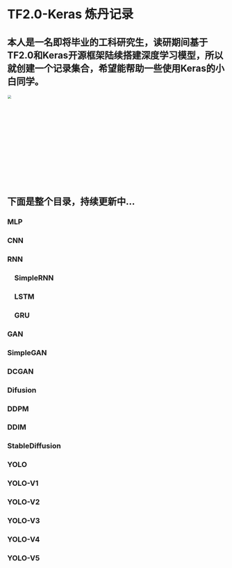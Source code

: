 # TF2.0-Keras 炼丹记录
本人是一名即将毕业的工科研究生，读研期间基于TF2.0和Keras开源框架陆续搭建深度学习模型，所以就创建一个记录集合，希望能帮助一些使用Keras的小白同学。
-----------------------------------
<img src="D:\Pictures\Camera Roll\saber头像\saber.jpg" width="400" height="400" alt="" title="" style="zoom:50%;"/>

下面是整个目录，持续更新中...
-----------------------------------

### MLP<br />
### CNN<br />
### RNN<br />
### &emsp;SimpleRNN<br />
### &emsp;LSTM<br />
### &emsp;GRU<br />
### GAN<br />
###     SimpleGAN<br />
###     DCGAN<br />
### Difusion<br />
### DDPM<br />
### DDIM<br />
### StableDiffusion<br />
### YOLO<br />
### YOLO-V1<br />
### YOLO-V2<br />
### YOLO-V3<br />
### YOLO-V4<br />
### YOLO-V5<br />
    
